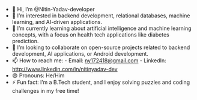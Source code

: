 - 👋 Hi, I’m @Nitin-Yadav-developer
- 👀 I’m interested in backend development, relational databases, machine learning, and AI-driven applications.
- 🌱 I’m currently learning about artificial intelligence and machine learning concepts, with a focus on health tech applications like diabetes prediction.
- 💞️ I’m looking to collaborate on open-source projects related to backend development, AI applications, or Android development.
- 📫 How to reach me:
      - Email: ny172418@gmail.com
      - LinkedIn: http://www.linkedin.com/in/nitinyadav-dev
- 😄 Pronouns: He/Him
- ⚡ Fun fact: I’m a B.Tech student, and I enjoy solving puzzles and coding challenges in my free time!


<!---
Nitin-Yadav-developer/Nitin-Yadav-developer is a ✨ special ✨ repository because its `README.md` (this file) appears on your GitHub profile.
You can click the Preview link to take a look at your changes.
--->
